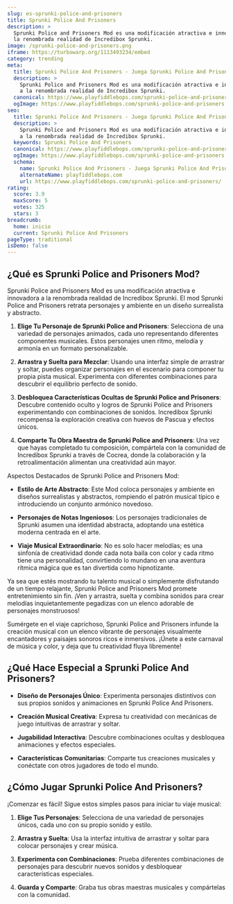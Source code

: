 ```yaml
---
slug: es-sprunki-police-and-prisoners
title: Sprunki Police And Prisoners
description: >
  Sprunki Police and Prisoners Mod es una modificación atractiva e innovadora a
  la renombrada realidad de Incredibox Sprunki.
image: /sprunki-police-and-prisoners.png
iframe: https://turbowarp.org/1113493234/embed
category: trending
meta:
  title: Sprunki Police And Prisoners - Juega Sprunki Police And Prisoners Online
  description: >
    Sprunki Police and Prisoners Mod es una modificación atractiva e innovadora
    a la renombrada realidad de Incredibox Sprunki.
  canonical: https://www.playfiddlebops.com/sprunki-police-and-prisoners/
  ogImage: https://www.playfiddlebops.com/sprunki-police-and-prisoners.png
seo:
  title: Sprunki Police And Prisoners - Juega Sprunki Police And Prisoners Online
  description: >
    Sprunki Police and Prisoners Mod es una modificación atractiva e innovadora
    a la renombrada realidad de Incredibox Sprunki.
  keywords: Sprunki Police And Prisoners
  canonical: https://www.playfiddlebops.com/sprunki-police-and-prisoners/
  ogImage: https://www.playfiddlebops.com/sprunki-police-and-prisoners.png
  schema:
    name: Sprunki Police And Prisoners - Juega Sprunki Police And Prisoners Online
    alternateName: playfiddlebops.com
    url: https://www.playfiddlebops.com/sprunki-police-and-prisoners/
rating:
  score: 3.9
  maxScore: 5
  votes: 325
  stars: 3
breadcrumb:
  home: inicio
  current: Sprunki Police And Prisoners
pageType: traditional
isDemo: false
---
```


## ¿Qué es Sprunki Police and Prisoners Mod?

Sprunki Police and Prisoners Mod es una modificación atractiva e innovadora a la renombrada realidad de Incredibox Sprunki. El mod Sprunki Police and Prisoners retrata personajes y ambiente en un diseño surrealista y abstracto.

1. **Elige Tu Personaje de Sprunki Police and Prisoners**: Selecciona de una variedad de personajes animados, cada uno representando diferentes componentes musicales. Estos personajes unen ritmo, melodía y armonía en un formato personalizable.

1. **Arrastra y Suelta para Mezclar**: Usando una interfaz simple de arrastrar y soltar, puedes organizar personajes en el escenario para componer tu propia pista musical. Experimenta con diferentes combinaciones para descubrir el equilibrio perfecto de sonido.

1. **Desbloquea Características Ocultas de Sprunki Police and Prisoners**: Descubre contenido oculto y logros de Sprunki Police and Prisoners experimentando con combinaciones de sonidos. Incredibox Sprunki recompensa la exploración creativa con huevos de Pascua y efectos únicos.

1. **Comparte Tu Obra Maestra de Sprunki Police and Prisoners**: Una vez que hayas completado tu composición, compártela con la comunidad de Incredibox Sprunki a través de Cocrea, donde la colaboración y la retroalimentación alimentan una creatividad aún mayor.

Aspectos Destacados de Sprunki Police and Prisoners Mod:

- **Estilo de Arte Abstracto**: Este Mod coloca personajes y ambiente en diseños surrealistas y abstractos, rompiendo el patrón musical típico e introduciendo un conjunto armónico novedoso.

- **Personajes de Notas Ingeniosos**: Los personajes tradicionales de Sprunki asumen una identidad abstracta, adoptando una estética moderna centrada en el arte.

- **Viaje Musical Extraordinario**: No es solo hacer melodías; es una sinfonía de creatividad donde cada nota baila con color y cada ritmo tiene una personalidad, convirtiendo lo mundano en una aventura rítmica mágica que es tan divertida como hipnotizante.

Ya sea que estés mostrando tu talento musical o simplemente disfrutando de un tiempo relajante, Sprunki Police and Prisoners Mod promete entretenimiento sin fin. ¡Ven y arrastra, suelta y combina sonidos para crear melodías inquietantemente pegadizas con un elenco adorable de personajes monstruosos!

Sumérgete en el viaje caprichoso, Sprunki Police and Prisoners infunde la creación musical con un elenco vibrante de personajes visualmente encantadores y paisajes sonoros ricos e inmersivos. ¡Únete a este carnaval de música y color, y deja que tu creatividad fluya libremente!

## ¿Qué Hace Especial a Sprunki Police And Prisoners?

- **Diseño de Personajes Único**: Experimenta personajes distintivos con sus propios sonidos y animaciones en Sprunki Police And Prisoners.

- **Creación Musical Creativa**: Expresa tu creatividad con mecánicas de juego intuitivas de arrastrar y soltar.

- **Jugabilidad Interactiva**: Descubre combinaciones ocultas y desbloquea animaciones y efectos especiales.

- **Características Comunitarias**: Comparte tus creaciones musicales y conéctate con otros jugadores de todo el mundo.

## ¿Cómo Jugar Sprunki Police And Prisoners?

¡Comenzar es fácil! Sigue estos simples pasos para iniciar tu viaje musical:

1. **Elige Tus Personajes**: Selecciona de una variedad de personajes únicos, cada uno con su propio sonido y estilo.

1. **Arrastra y Suelta**: Usa la interfaz intuitiva de arrastrar y soltar para colocar personajes y crear música.

1. **Experimenta con Combinaciones**: Prueba diferentes combinaciones de personajes para descubrir nuevos sonidos y desbloquear características especiales.

1. **Guarda y Comparte**: Graba tus obras maestras musicales y compártelas con la comunidad.